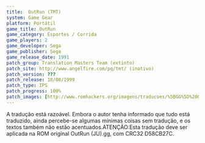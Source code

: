 ```yaml
---
title:  OutRun (TMT)
system: Game Gear
platform: Portátil
game_title: OutRun
game_category: Esportes / Corrida
game_players: 2
game_developer: Sega
game_publisher: Sega
game_release_date: 1991
patch_group: Translation Masters Team (extinto)
patch_site: http://www.angelfire.com/pq/tmt/ (inativo)
patch_version: ???
patch_release: 18/08/1999
patch_type: IPS
patch_progress: 100%
patch_images: [http://www.romhackers.org/imagens/traducoes/%5BGG%5D%20OutRun%20-%20TMT%20-%201.png,http://www.romhackers.org/imagens/traducoes/%5BGG%5D%20OutRun%20-%20TMT%20-%202.png,http://www.romhackers.org/imagens/traducoes/%5BGG%5D%20OutRun%20-%20TMT%20-%203.png]
---
```

A tradução está razoável. Embora o autor tenha informado que tudo está traduzido, ainda percebe-se algumas mínimas coisas sem tradução, e os textos também não estão acentuados.ATENÇÃO:Esta tradução deve ser aplicada na ROM original OutRun (JU).gg, com CRC32 D58CB27C.